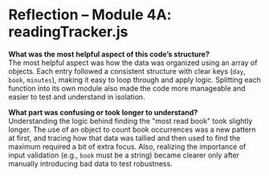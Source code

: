 # Reflection – Module 4A: readingTracker.js

**What was the most helpful aspect of this code’s structure?**  
The most helpful aspect was how the data was organized using an array of objects. Each entry followed a consistent structure with clear keys (`day`, `book`, `minutes`), making it easy to loop through and apply logic. Splitting each function into its own module also made the code more manageable and easier to test and understand in isolation.

**What part was confusing or took longer to understand?**  
Understanding the logic behind finding the "most read book" took slightly longer. The use of an object to count book occurrences was a new pattern at first, and tracing how that data was tallied and then used to find the maximum required a bit of extra focus. Also, realizing the importance of input validation (e.g., `book` must be a string) became clearer only after manually introducing bad data to test robustness.

